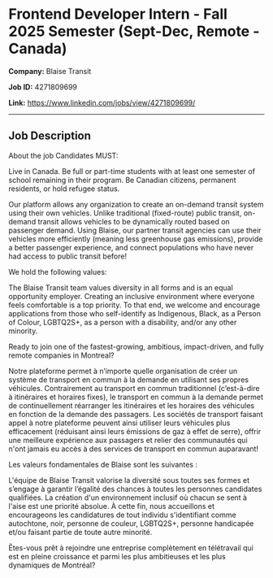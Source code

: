 # Frontend Developer Intern - Fall 2025 Semester (Sept-Dec, Remote - Canada)

**Company:** Blaise Transit

**Job ID:** 4271809699

**Link:** https://www.linkedin.com/jobs/view/4271809699/

---

## Job Description

About the job
Candidates MUST: 

Live in Canada. 
Be full or part-time students with at least one semester of school remaining in their program. 
Be Canadian citizens, permanent residents, or hold refugee status.




Our platform allows any organization to create an on-demand transit system using their own vehicles. Unlike traditional (fixed-route) public transit, on-demand transit allows vehicles to be dynamically routed based on passenger demand. Using Blaise, our partner transit agencies can use their vehicles more efficiently (meaning less greenhouse gas emissions), provide a better passenger experience, and connect populations who have never had access to public transit before!

We hold the following values:



















The Blaise Transit team values diversity in all forms and is an equal opportunity employer. Creating an inclusive environment where everyone feels comfortable is a top priority. To that end, we welcome and encourage applications from those who self-identify as Indigenous, Black, as a Person of Colour, LGBTQ2S+, as a person with a disability, and/or any other minority.

Ready to join one of the fastest-growing, ambitious, impact-driven, and fully remote companies in Montreal?

Notre plateforme permet à n’importe quelle organisation de créer un système de transport en commun à la demande en utilisant ses propres véhicules. Contrairement au transport en commun traditionnel (c’est-à-dire à itinéraires et horaires fixes), le transport en commun à la demande permet de continuellement réarranger les itinéraires et les horaires des véhicules en fonction de la demande des passagers. Les sociétés de transport faisant appel à notre plateforme peuvent ainsi utiliser leurs véhicules plus efficacement (réduisant ainsi leurs émissions de gaz à effet de serre), offrir une meilleure expérience aux passagers et relier des communautés qui n'ont jamais eu accès à des services de transport en commun auparavant!

Les valeurs fondamentales de Blaise sont les suivantes :



















L'équipe de Blaise Transit valorise la diversité sous toutes ses formes et s’engage à garantir l’égalité des chances à toutes les personnes candidates qualifiées. La création d'un environnement inclusif où chacun se sent à l'aise est une priorité absolue. À cette fin, nous accueillons et encourageons les candidatures de tout individu s'identifiant comme autochtone, noir, personne de couleur, LGBTQ2S+, personne handicapée et/ou faisant partie de toute autre minorité.

Êtes-vous prêt à rejoindre une entreprise complètement en télétravail qui est en pleine croissance et parmi les plus ambitieuses et les plus dynamiques de Montréal?
